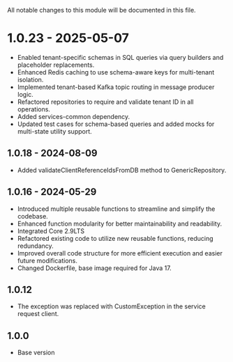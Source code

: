 All notable changes to this module will be documented in this file.

# 1.0.23 - 2025-05-07
- Enabled tenant-specific schemas in SQL queries via query builders and placeholder replacements.
- Enhanced Redis caching to use schema-aware keys for multi-tenant isolation.
- Implemented tenant-based Kafka topic routing in message producer logic.
- Refactored repositories to require and validate tenant ID in all operations.
- Added services-common dependency.
- Updated test cases for schema-based queries and added mocks for multi-state utility support.

## 1.0.18 - 2024-08-09
- Added validateClientReferenceIdsFromDB method to GenericRepository.

## 1.0.16 - 2024-05-29
- Introduced multiple reusable functions to streamline and simplify the codebase.
- Enhanced function modularity for better maintainability and readability.
- Integrated Core 2.9LTS
- Refactored existing code to utilize new reusable functions, reducing redundancy.
- Improved overall code structure for more efficient execution and easier future modifications.
- Changed Dockerfile, base image required for Java 17.

## 1.0.12
- The exception was replaced with CustomException in the service request client.

  
## 1.0.0
- Base version
